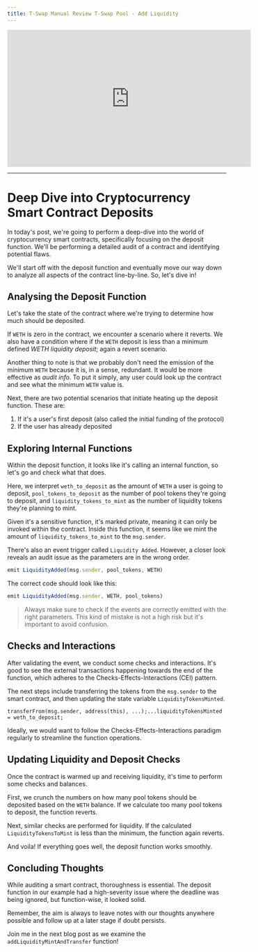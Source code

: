 ```yaml
---
title: T-Swap Manual Review T-Swap Pool - Add Liquidity
---
```


<iframe width="560" height="315" src="https://www.youtube.com/embed/ql_0nR3Za8E?si=pdvrjnsUQWHqUwC8" title="YouTube video player" frameborder="0" allow="accelerometer; autoplay; clipboard-write; encrypted-media; gyroscope; picture-in-picture; web-share" allowfullscreen></iframe>

---

# Deep Dive into Cryptocurrency Smart Contract Deposits

In today's post, we're going to perform a deep-dive into the world of cryptocurrency smart contracts, specifically focusing on the deposit function. We'll be performing a detailed audit of a contract and identifying potential flaws.

We'll start off with the deposit function and eventually move our way down to analyze all aspects of the contract line-by-line. So, let's dive in!

## Analysing the Deposit Function

Let's take the state of the contract where we're trying to determine how much should be deposited.

If `WETH` is zero in the contract, we encounter a scenario where it reverts. We also have a condition where if the `WETH` deposit is less than a minimum defined _WETH liquidity deposit_; again a revert scenario.

Another thing to note is that we probably don't need the emission of the minimum `WETH` because it is, in a sense, redundant. It would be more effective as _audit info_. To put it simply, any user could look up the contract and see what the minimum `WETH` value is.

Next, there are two potential scenarios that initiate heating up the deposit function. These are:

1. If it's a user's first deposit (also called the initial funding of the protocol)
2. If the user has already deposited

## Exploring Internal Functions

Within the deposit function, it looks like it's calling an internal function, so let's go and check what that does.

Here, we interpret `weth_to_deposit` as the amount of `WETH` a user is going to deposit, `pool_tokens_to_deposit` as the number of pool tokens they're going to deposit, and `liquidity_tokens_to_mint` as the number of liquidity tokens they're planning to mint.

Given it's a sensitive function, it's marked private, meaning it can only be invoked within the contract. Inside this function, it seems like we mint the amount of `liquidity_tokens_to_mint` to the `msg.sender`.

There's also an event trigger called `Liquidity Added`. However, a closer look reveals an audit issue as the parameters are in the wrong order.

```js
emit LiquidityAdded(msg.sender, pool_tokens, WETH)
```

The correct code should look like this:

```js
emit LiquidityAdded(msg.sender, WETH, pool_tokens)
```

> Always make sure to check if the events are correctly emitted with the right parameters. This kind of mistake is not a high risk but it's important to avoid confusion.

## Checks and Interactions

After validating the event, we conduct some checks and interactions. It's good to see the external transactions happening towards the end of the function, which adheres to the Checks-Effects-Interactions (CEI) pattern.

The next steps include transferring the tokens from the `msg.sender` to the smart contract, and then updating the state variable `LiquidityTokensMinted`.

```code
transferFrom(msg.sender, address(this), ...);...liquidityTokensMinted = weth_to_deposit;
```

Ideally, we would want to follow the Checks-Effects-Interactions paradigm regularly to streamline the function operations.

## Updating Liquidity and Deposit Checks

Once the contract is warmed up and receiving liquidity, it's time to perform some checks and balances.

First, we crunch the numbers on how many pool tokens should be deposited based on the `WETH` balance. If we calculate too many pool tokens to deposit, the function reverts.

Next, similar checks are performed for liquidity. If the calculated `LiquidityTokensToMint` is less than the minimum, the function again reverts.

And voila! If everything goes well, the deposit function works smoothly.

## Concluding Thoughts

While auditing a smart contract, thoroughness is essential. The deposit function in our example had a high-severity issue where the deadline was being ignored, but function-wise, it looked solid.

Remember, the aim is always to leave notes with our thoughts anywhere possible and follow up at a later stage if doubt persists.

Join me in the next blog post as we examine the `addLiquidityMintAndTransfer` function!
